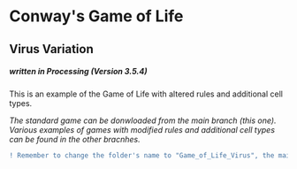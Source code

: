 # Conway's Game of Life
## Virus Variation
##### written in Processing (Version 3.5.4)

This is an example of the Game of Life with altered rules and additional cell types.

_The standard game can be donwloaded from the main branch (this one). Various examples of games with modified rules and additional cell types can be found in the other bracnhes._

```diff
! Remember to change the folder's name to "Game_of_Life_Virus", the main sketch's name, when downloading the project !
```
